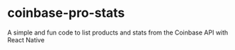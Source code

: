 # coinbase-pro-stats
A simple and fun code to list products and stats from the Coinbase API with React Native
